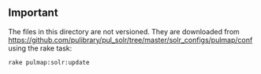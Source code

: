 ## Important

The files in this directory are not versioned.  They are downloaded from
https://github.com/pulibrary/pul_solr/tree/master/solr_configs/pulmap/conf using the rake task:

```
rake pulmap:solr:update
```
